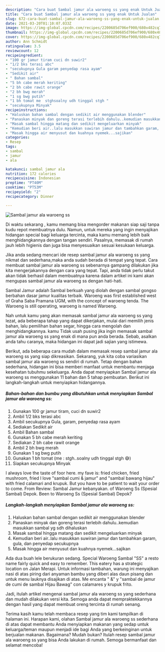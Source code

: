 ```yaml
---
description: "Cara buat Sambal jamur ala waroeng ss yang enak Untuk Jualan"
title: "Cara buat Sambal jamur ala waroeng ss yang enak Untuk Jualan"
slug: 672-cara-buat-sambal-jamur-ala-waroeng-ss-yang-enak-untuk-jualan
date: 2021-03-20T01:10:07.033Z
image: https://img-global.cpcdn.com/recipes/2200685d706ef900/680x482cq70/sambal-jamur-ala-waroeng-ss-foto-resep-utama.jpg
thumbnail: https://img-global.cpcdn.com/recipes/2200685d706ef900/680x482cq70/sambal-jamur-ala-waroeng-ss-foto-resep-utama.jpg
cover: https://img-global.cpcdn.com/recipes/2200685d706ef900/680x482cq70/sambal-jamur-ala-waroeng-ss-foto-resep-utama.jpg
author: Ann Schmidt
ratingvalue: 3.5
reviewcount: 12
recipeingredient:
- "100 gr jamur tiram cuci dn suwir2"
- "1/2 bks terasi abc"
- "secukupnya Gula garam penyedap rasa ayam"
- "Sedikit air"
- " Bahan sambal"
- "5 bh cabe merah keriting"
- "2 bh cabe rawit orange"
- "2 bh bwg merah"
- "1 sg bwg putih"
- "1 bh tomat me  stghsoalny udh tinggal stgh "
- "secukupnya Minyak"
recipeinstructions:
- "Haluskan bahan sambal dengan sedikit air menggunakan blender"
- "Panaskan minyak dan goreng terasi terlebih dahulu..kemudian masukkan sambal yg sdh dihaluskan"
- "Masak sambal hingga matang dan sedikit mengeluarkan minyak"
- "Kemudian beri air..lalu masukkan suwiran jamur dan tambahkan garam, gula, dan penyedap secukupnya"
- "Masak hingga air menyusut dan kuahnya nyemek...sajikan"
categories:
- Resep
tags:
- sambal
- jamur
- ala

katakunci: sambal jamur ala 
nutrition: 172 calories
recipecuisine: Indonesian
preptime: "PT40M"
cooktime: "PT53M"
recipeyield: "2"
recipecategory: Dinner

---
```



![Sambal jamur ala waroeng ss](https://img-global.cpcdn.com/recipes/2200685d706ef900/680x482cq70/sambal-jamur-ala-waroeng-ss-foto-resep-utama.jpg)

Di waktu  sekarang , kamu memang bisa mengorder makanan siap saji tanpa kudu repot membuatnya dulu. Namun, untuk mereka yang ingin menyajikan hidangan special bagi keluarga tercinta, maka kamu memang lebih baik menghidangkannya dengan tangan sendiri. Pasalnya, memasak di rumah jauh lebih higienis dan juga bisa menyesuaikan sesuai kesukaan keluarga.

Jika anda sedang mencari ide resep sambal jamur ala waroeng ss yang nikmat dan sederhana,maka anda sudah berada di tempat yang tepat. Cara membuat sambal jamur ala waroeng ss  sebenarnya gampang dilakukan jika kita mengerjakannya dengan cara yang tepat. Tapi, anda tidak perlu takut akan tidak berhasil dalam membuatnya 
karena dalam artikel ini kami akan mengupas sambal jamur ala waroeng ss dengan hati-hati.  

Sambal Jamur adalah Sambal berkuah yang diolah dengan sambal gongso berbahan dasar jamur kualitas terbaik. Waroeng was first established west of Graha Saba Pramana UGM, with the concept of waroeng tenda. The Waroeng is still operating, waroeng is named Waroeng.

Nah untuk kamu yang akan memasak sambal jamur ala waroeng ss yang lezat, ada beberapa tahap yang dapat dikerjakan, mulai dari memilih jenis bahan, lalu pemilihan bahan segar, hingga cara mengolah dan menghidangkannya. kamu Tidak usah pusing jika ingin memasak sambal jamur ala waroeng ss yang enak di mana pun anda berada. Sebab, asalkan anda  tahu caranya, maka hidangan ini dapat jadi sajian yang istimewa.

Berikut, ada beberapa cara mudah dalam memasak resep sambal jamur ala waroeng ss yang siap dikreasikan. Sekarang, yuk kita coba variasikan sambal jamur ala waroeng ss sendiri di rumah. Tetap dengan bahan sederhana, hidangan ini bisa memberi manfaat untuk membantu menjaga kesehatan tubuhmu sekeluarga. Anda dapat menyiapkan Sambal jamur ala waroeng ss menggunakan 11 bahan dan 5 tahap pembuatan. Berikut ini langkah-langkah untuk menyiapkan hidangannya.

<!--inarticleads1-->

##### Bahan-bahan dan bumbu yang dibutuhkan untuk menyiapkan Sambal jamur ala waroeng ss:

1. Gunakan 100 gr jamur tiram, cuci dn suwir2
1. Ambil 1/2 bks terasi abc
1. Ambil secukupnya Gula, garam, penyedap rasa ayam
1. Sediakan Sedikit air
1. Ambil  Bahan sambal
1. Gunakan 5 bh cabe merah keriting
1. Sediakan 2 bh cabe rawit orange
1. Ambil 2 bh bwg merah
1. Gunakan 1 sg bwg putih
1. Gunakan 1 bh tomat (me : stgh..soalny udh tinggal stgh 😅)
1. Siapkan secukupnya Minyak


I always love the taste of foor here. my fave is: fried chicken, fried mushroom, fried I love &#34;sambal cumi &amp; jamur&#34; and &#34;sambal bawang hijau&#34; with fried calamari and krupuk. But you have to be patient to wait your order to come. From Review: Sambal Jamur kebanyakan. of Waroeng Ss (Spesial Sambal) Depok. Been to Waroeng Ss (Spesial Sambal) Depok? 

<!--inarticleads2-->

##### Langkah-langkah menyiapkan Sambal jamur ala waroeng ss:

1. Haluskan bahan sambal dengan sedikit air menggunakan blender
1. Panaskan minyak dan goreng terasi terlebih dahulu..kemudian masukkan sambal yg sdh dihaluskan
1. Masak sambal hingga matang dan sedikit mengeluarkan minyak
1. Kemudian beri air..lalu masukkan suwiran jamur dan tambahkan garam, gula, dan penyedap secukupnya
1. Masak hingga air menyusut dan kuahnya nyemek...sajikan


Ada dua buah lele berukuran sedang. Special Waroeng Sambal &#34;SS&#34; a resto name fairly quick and easy to remember. This eatery has a strategic location on Jalan Merapi. Untuk informasi tambahan, warung ini menyajikan nasi di atas piring dari anyaman bambu yang diberi alas daun pisang dan untuk menu lauknya disajikan di atas. Me encanta &#34; &amp;&#34; y &#34;sambal de jamur de cumi de sambal Hijau Bawag&#34; con calamares y krupuk frito. 

Jadi, itulah artikel mengenai  sambal jamur ala waroeng ss  yang sederhana dan mudah dilakukan versi kita. Semoga anda dapat mempraktekkannya dengan hasil yang dapat membuat oreng tercinta di rumah senang. 

Terima kasih kamu telah membaca resep yang tim kami tampilkan di halaman ini. Harapan kami, olahan  Sambal jamur ala waroeng ss sederhana di atas dapat membantu Anda menyiapkan makanan yang sedap untuk keluarga/teman maupun menjadi ide bagi Anda yang berkeinginan untuk berjualan makanan. Bagaimana? Mudah bukan? Itulah resep sambal jamur ala waroeng ss yang bisa Anda lakukan di rumah. Semoga bermanfaat dan selamat mencoba!

